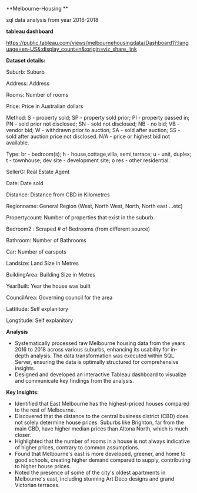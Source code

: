 **Melbourne-Housing **

sql data analysis from year 2016-2018

**tableau dashboard**

https://public.tableau.com/views/melbournehousingdata/Dashboard1?:language=en-US&:display_count=n&:origin=viz_share_link


**Dataset details:**

Suburb: Suburb

Address: Address

Rooms: Number of rooms

Price: Price in Australian dollars

Method: 
S - property sold; 
SP - property sold prior; 
PI - property passed in; 
PN - sold prior not disclosed; 
SN - sold not disclosed; 
NB - no bid; 
VB - vendor bid; 
W - withdrawn prior to auction; 
SA - sold after auction; 
SS - sold after auction price not disclosed. 
N/A - price or highest bid not available.

Type:
br - bedroom(s); 
h - house,cottage,villa, semi,terrace; 
u - unit, duplex;
t - townhouse; 
dev site - development site; 
o res - other residential.

SellerG: Real Estate Agent

Date: Date sold

Distance: Distance from CBD in Kilometres

Regionname: General Region (West, North West, North, North east …etc)

Propertycount: Number of properties that exist in the suburb.

Bedroom2 : Scraped # of Bedrooms (from different source)

Bathroom: Number of Bathrooms

Car: Number of carspots

Landsize: Land Size in Metres

BuildingArea: Building Size in Metres

YearBuilt: Year the house was built

CouncilArea: Governing council for the area

Lattitude: Self explanitory

Longtitude: Self explanitory

**Analysis**

- Systematically processed raw Melbourne housing data from the years 2016 to 2018 across various suburbs, enhancing its usability for in-depth analysis. The data transformation was executed within SQL Server, ensuring the data is optimally structured for comprehensive insights.
- Designed and developed an interactive Tableau dashboard to visualize and communicate key findings from the analysis.

**Key Insights:**
- Identified that East Melbourne has the highest-priced houses compared to the rest of Melbourne.
- Discovered that the distance to the central business district (CBD) does not solely determine house prices. Suburbs like Brighton, far from the main CBD, have higher median prices than Altona North, which is much closer.
- Highlighted that the number of rooms in a house is not always indicative of higher prices, contrary to common assumptions.
- Found that Melbourne's east is more developed, greener, and home to good schools, creating higher demand compared to supply, contributing to higher house prices.
- Noted the presence of some of the city's oldest apartments in Melbourne's east, including stunning Art Deco designs and grand Victorian terraces.
